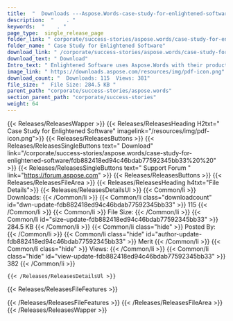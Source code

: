 ```yaml
---
title:  "  Downloads ---Aspose.Words-case-study-for-enlightened-software . " 
description:  "    . " 
keywords:  "    . " 
page_type:  single_release_page
folder_link: " corporate/success-stories/aspose.words/case-study-for-enlightened-software/"
folder_name: " Case Study for Enlightened Software"
download_link: " /corporate/success-stories/aspose.words/case-study-for-enlightened-software/fdb882418ed94c46bdab77592345bb33"
download_text: " Download"
Intro_text: " Enlightened Software uses Aspose.Words with their product to generate Word forma..."
image_link: " https://downloads.aspose.com/resources/img/pdf-icon.png"
download_count: "  Downloads: 115  Views: 381"
file_size: "  File Size: 284.5 KB "
parent_path: "corporate/success-stories/aspose.words"
section_parent_path: "corporate/success-stories"
weight: 64 
---
```


{{< Releases/ReleasesWapper >}}
  {{< Releases/ReleasesHeading H2txt=" Case Study for Enlightened Software" imagelink="/resources/img/pdf-icon.png">}}
  {{< Releases/ReleasesButtons >}}
    {{< Releases/ReleasesSingleButtons text=" Download" link="/corporate/success-stories/aspose.words/case-study-for-enlightened-software/fdb882418ed94c46bdab77592345bb33%20%20" >}}
    {{< Releases/ReleasesSingleButtons text=" Support Forum " link="https://forum.aspose.com" >}}
  {{< Releases/ReleasesButtons >}}
  {{< Releases/ReleasesFileArea >}}
    {{< Releases/ReleasesHeading h4txt="File Details">}}
    {{< Releases/ReleasesDetailsUl >}}
            {{< Common/li  >}} Downloads: {{< /Common/li >}} 
      {{< Common/li class="downloadcount" id="dwn-update-fdb882418ed94c46bdab77592345bb33" >}} 115 {{< /Common/li >}} 
      {{< Common/li  >}} File Size: {{< /Common/li >}} 
      {{< Common/li id="size-update-fdb882418ed94c46bdab77592345bb33" >}} 284.5 KB {{< /Common/li >}} 
      {{< Common/li  class="hide" >}} Posted By: {{< /Common/li >}} 
      {{< Common/li class="hide" id="author-update-fdb882418ed94c46bdab77592345bb33" >}} Merit {{< /Common/li >}} 
      {{< Common/li class="hide"  >}} Views: {{< /Common/li >}} 
      {{< Common/li class="hide" id="view-update-fdb882418ed94c46bdab77592345bb33" >}} 382 {{< /Common/li >}} 

    {{< /Releases/ReleasesDetailsUl >}}

  {{< Releases/ReleasesFileFeatures >}}
      
  {{< /Releases/ReleasesFileFeatures >}}
 {{< /Releases/ReleasesFileArea >}}
{{< /Releases/ReleasesWapper >}}


